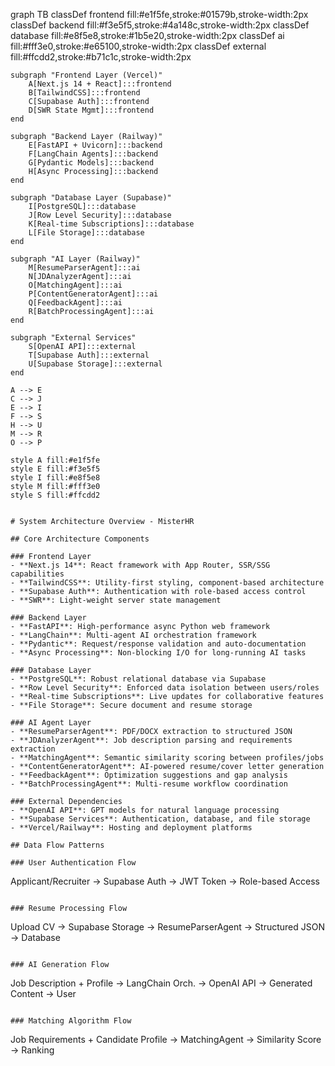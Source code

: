 graph TB
    classDef frontend fill:#e1f5fe,stroke:#01579b,stroke-width:2px
    classDef backend fill:#f3e5f5,stroke:#4a148c,stroke-width:2px
    classDef database fill:#e8f5e8,stroke:#1b5e20,stroke-width:2px
    classDef ai fill:#fff3e0,stroke:#e65100,stroke-width:2px
    classDef external fill:#ffcdd2,stroke:#b71c1c,stroke-width:2px

    subgraph "Frontend Layer (Vercel)"
        A[Next.js 14 + React]:::frontend
        B[TailwindCSS]:::frontend
        C[Supabase Auth]:::frontend
        D[SWR State Mgmt]:::frontend
    end

    subgraph "Backend Layer (Railway)"
        E[FastAPI + Uvicorn]:::backend
        F[LangChain Agents]:::backend
        G[Pydantic Models]:::backend
        H[Async Processing]:::backend
    end

    subgraph "Database Layer (Supabase)"
        I[PostgreSQL]:::database
        J[Row Level Security]:::database
        K[Real-time Subscriptions]:::database
        L[File Storage]:::database
    end

    subgraph "AI Layer (Railway)"
        M[ResumeParserAgent]:::ai
        N[JDAnalyzerAgent]:::ai
        O[MatchingAgent]:::ai
        P[ContentGeneratorAgent]:::ai
        Q[FeedbackAgent]:::ai
        R[BatchProcessingAgent]:::ai
    end

    subgraph "External Services"
        S[OpenAI API]:::external
        T[Supabase Auth]:::external
        U[Supabase Storage]:::external
    end

    A --> E
    C --> J
    E --> I
    F --> S
    H --> U
    M --> R
    O --> P

    style A fill:#e1f5fe
    style E fill:#f3e5f5
    style I fill:#e8f5e8
    style M fill:#fff3e0
    style S fill:#ffcdd2
```

# System Architecture Overview - MisterHR

## Core Architecture Components

### Frontend Layer
- **Next.js 14**: React framework with App Router, SSR/SSG capabilities
- **TailwindCSS**: Utility-first styling, component-based architecture
- **Supabase Auth**: Authentication with role-based access control
- **SWR**: Light-weight server state management

### Backend Layer
- **FastAPI**: High-performance async Python web framework
- **LangChain**: Multi-agent AI orchestration framework
- **Pydantic**: Request/response validation and auto-documentation
- **Async Processing**: Non-blocking I/O for long-running AI tasks

### Database Layer
- **PostgreSQL**: Robust relational database via Supabase
- **Row Level Security**: Enforced data isolation between users/roles
- **Real-time Subscriptions**: Live updates for collaborative features
- **File Storage**: Secure document and resume storage

### AI Agent Layer
- **ResumeParserAgent**: PDF/DOCX extraction to structured JSON
- **JDAnalyzerAgent**: Job description parsing and requirements extraction
- **MatchingAgent**: Semantic similarity scoring between profiles/jobs
- **ContentGeneratorAgent**: AI-powered resume/cover letter generation
- **FeedbackAgent**: Optimization suggestions and gap analysis
- **BatchProcessingAgent**: Multi-resume workflow coordination

### External Dependencies
- **OpenAI API**: GPT models for natural language processing
- **Supabase Services**: Authentication, database, and file storage
- **Vercel/Railway**: Hosting and deployment platforms

## Data Flow Patterns

### User Authentication Flow
```
Applicant/Recruiter → Supabase Auth → JWT Token → Role-based Access
```

### Resume Processing Flow
```
Upload CV → Supabase Storage → ResumeParserAgent → Structured JSON → Database
```

### AI Generation Flow
```
Job Description + Profile → LangChain Orch. → OpenAI API → Generated Content → User
```

### Matching Algorithm Flow
```
Job Requirements + Candidate Profile → MatchingAgent → Similarity Score → Ranking
